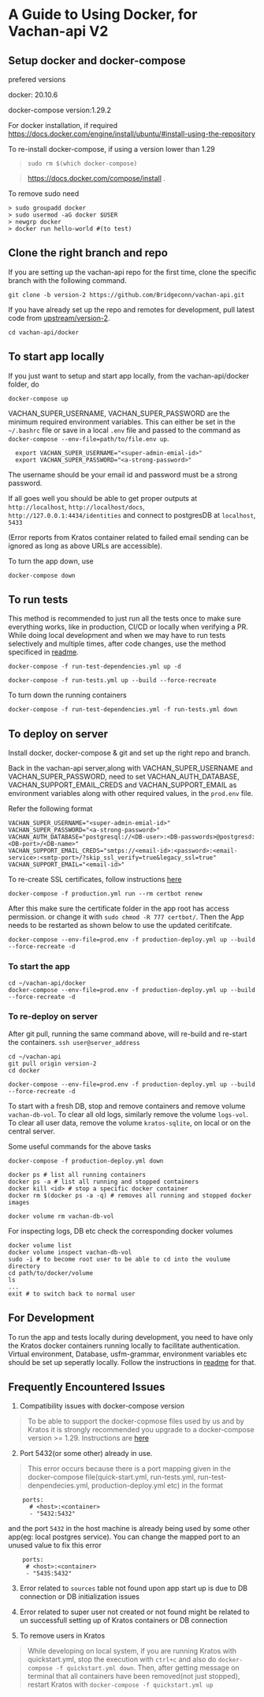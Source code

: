 # A Guide to Using Docker, for Vachan-api V2

## Setup docker and docker-compose

prefered versions

docker: 20.10.6

docker-compose version:1.29.2

For docker installation, if required
https://docs.docker.com/engine/install/ubuntu/#install-using-the-repository

To re-install docker-compose, if using a version lower than 1.29
> `sudo rm $(which docker-compose)`

> https://docs.docker.com/compose/install .

To remove sudo need
```
> sudo groupadd docker
> sudo usermod -aG docker $USER
> newgrp docker
> docker run hello-world #(to test)
```

## Clone the right branch and repo

If you are setting up the vachan-api repo for the first time, clone the specific branch with the following command.

```git clone -b version-2 https://github.com/Bridgeconn/vachan-api.git```

If you have already set up the repo and remotes for development, pull latest code from [upstream/version-2](https://github.com/Bridgeconn/vachan-api/tree/version-2).


```cd vachan-api/docker```


## To start app locally

If you just want to setup and start app locally, from the vachan-api/docker folder, do

```docker-compose up```

VACHAN_SUPER_USERNAME, VACHAN_SUPER_PASSWORD are the minimum required environment variables. This can either be set in the `~/.bashrc` file or save in a local `.env` file and passed to the command as `docker-compose --env-file=path/to/file.env up`.

```
  export VACHAN_SUPER_USERNAME="<super-admin-emial-id>"
  export VACHAN_SUPER_PASSWORD="<a-strong-password>"
```
The username should be your email id and password must be a strong password.

If all goes well you should be able to get proper outputs at `http://localhost`, `http://localhost/docs`,
`http://127.0.0.1:4434/identities` and connect to postgresDB at `localhost`, `5433`

(Error reports from Kratos container related to failed email sending can be ignored as long as above URLs are accessible).

To turn the app down, use

```docker-compose down```

## To run tests

This method is recommended to just run all the tests once to make sure everything works, like in production, CI/CD or locally when verifying a PR. While doing local development and when we may have to run tests selectively and multiple times, after code changes, use the method specificed in [readme](../README.md#set-up-locally-for-development-and-testingwithout-docker).

```docker-compose -f run-test-dependencies.yml up -d```

```docker-compose -f run-tests.yml up --build --force-recreate```

To turn down the running containers

```docker-compose -f run-test-dependencies.yml -f run-tests.yml down```

## To deploy on server
Install docker, docker-compose & git and set up the right repo and branch. 

Back in the vachan-api server,along with VACHAN_SUPER_USERNAME and VACHAN_SUPER_PASSWORD, need to set VACHAN_AUTH_DATABASE, VACHAN_SUPPORT_EMAIL_CREDS and VACHAN_SUPPORT_EMAIL as environment variables along with other required values, in the `prod.env` file.

Refer the following format
```
VACHAN_SUPER_USERNAME="<super-admin-emial-id>"
VACHAN_SUPER_PASSWORD="<a-strong-password>"
VACHAN_AUTH_DATABASE="postgresql://<DB-user>:<DB-passwords>@postgresd:<DB-port>/<DB-name>"
VACHAN_SUPPORT_EMAIL_CREDS="smtps://<email-id>:<password>:<email-service>:<smtp-port>/?skip_ssl_verify=true&legacy_ssl=true"
VACHAN_SUPPORT_EMAIL="<email-id>"
```

To re-create SSL certificates, follow instructions [here](https://mindsers.blog/post/https-using-nginx-certbot-docker/)

```
docker-compose -f production.yml run --rm certbot renew
```

After this make sure the certificate folder in the app root has access permission. or change it with `sudo chmod -R 777 certbot/`. Then the App needs to be restarted as shown below to use the updated ceritifcate.

```
docker-compose --env-file=prod.env -f production-deploy.yml up --build --force-recreate -d
```

### To start the app

```
cd ~/vachan-api/docker
docker-compose --env-file=prod.env -f production-deploy.yml up --build --force-recreate -d
```

### To re-deploy on server

After git pull, running the same command above, will re-build and re-start the containers.
```ssh user@server_address```

```
cd ~/vachan-api
git pull origin version-2
cd docker
```

```docker-compose --env-file=prod.env -f production-deploy.yml up --build --force-recreate -d```


To start with a fresh DB, stop and remove containers and remove volume `vachan-db-vol`.
To clear all old logs, similarly remove the volume `logs-vol`.
To clear all user data, remove the volume `kratos-sqlite`, on local or on the central server.

Some useful commands for the above tasks
```
docker-compose -f production-deploy.yml down

docker ps # list all running containers
docker ps -a # list all running and stopped containers
docker kill <id> # stop a specific docker container
docker rm $(docker ps -a -q) # removes all running and stopped docker images 

docker volume rm vachan-db-vol
```

For inspecting logs, DB etc check the corresponding docker volumes
```
docker volume list
docker volume inspect vachan-db-vol
sudo -i # to become root user to be able to cd into the voulume directory
cd path/to/docker/volume
ls
...
exit # to switch back to normal user
```

## For Development

To run the app and tests locally during development, you need to have only the Kratos docker containers running locally to facilitate authentication. Virtual environment, Database, usfm-grammar, environment variables etc should be set up seperatly locally. Follow the instructions in [readme](../README.md#set-up-locally-for-development-and-testingwithout-docker) for that.


## Frequently Encountered Issues

1. Compatibility issues with docker-compose version
> To be able to support the docker-copmose files used by us and by Kratos it is strongly recommended you upgrade to a docker-compose version >= 1.29. Instructions are [here](#)

2. Port 5432(or some other) already in use.
> This error occurs because there is a port mapping given in the docker-compose file(quick-start.yml, run-tests.yml, run-test-denpendecies.yml, production-deploy.yml etc) in the format 
```
    ports:
      # <host>:<container>
      - "5432:5432"
```
 and the port `5432` in the host machine is already being used by some other app(eg: local postgres service). You can change the mapped port to an unused value to fix this error
 ```
     ports:
      # <host>:<container>
      - "5435:5432"
```

3. Error related to `sources` table not found upon app start up is due to DB connection or DB initialization issues

4. Error related to super user not created or not found might be related to un successfull setting up of Kratos containers or DB connection

5. To remove users in Kratos
> While developing on local system, if you are running Kratos with quickstart.yml, stop the execution with `ctrl+c` and also do `docker-compose -f quickstart.yml down`. Then, after getting message on terminal that all containers have been removed(not just stopped), restart Kratos with `docker-compose -f quickstart.yml up`
